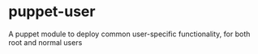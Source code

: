 puppet-user
===========

A puppet module to deploy common user-specific functionality, for both root and normal users
